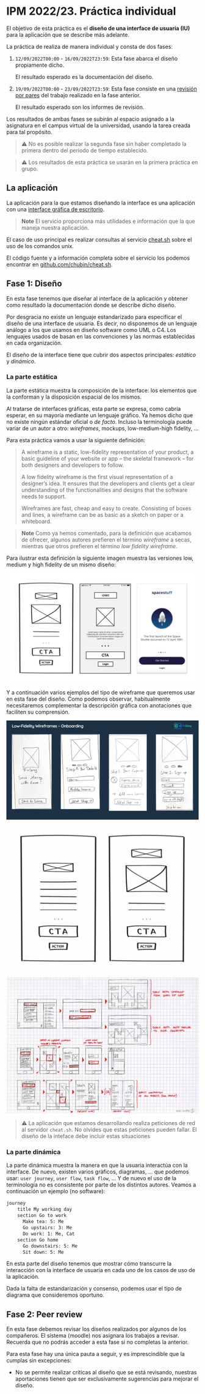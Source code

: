 # IPM 2022/23. Práctica individual

El objetivo de esta práctica es el **diseño de una interface de
usuaria (IU)** para la aplicación que se describe más adelante.

La práctica de realiza de manera individual y consta de dos fases:

  1. `12/09/2022T00:00` - `16/09/2022T23:59`: Esta fase abarca el
     diseño propiamente dicho.
	 
	 El resultado esperado es la documentación del diseño.
	 
  2. `19/09/2022T00:00` - `23/09/2022T23:59`: Esta fase consiste en una
     [revisión por pares](https://en.wikipedia.org/wiki/Peer_review)
     del trabajo realizado en la fase anterior.
	 
	 El resultado esperado son los informes de revisión.
	 
Los resultados de ambas fases se subirán al espacio asignado a la
asignatura en el campus virtual de la universidad, usando la tarea
creada para tal propósito.

> :warning: No es posible realizar la segunda fase sin haber
> completado la primera dentro del período de tiempo establecido.

> :warning: Los resultados de esta práctica se usarán en la primera
> práctica en grupo.


## La aplicación

La aplicación para la que estamos diseñando la interface es una
aplicación con una [interface gráfica de
escritorio](https://en.m.wikipedia.org/wiki/Graphical_user_interface).

> **Note** El servicio proporciona más utilidades e información que la
> que maneja nuestra aplicación.

El caso de uso principal es realizar consultas al servicio
[cheat.sh](http://cheat.sh) sobre el uso de los comandos unix.

El código fuente y a información completa sobre el servicio los
podemos encontrar en
[github.com/chubin/cheat.sh](https://github.com/chubin/cheat.sh).


## Fase 1: Diseño

En esta fase tenemos que diseñar al interface de la aplicación y
obtener como resultado la documentación donde se describe dicho
diseño.

Por desgracia no existe un lenguaje estandarizado para especificar el
diseño de una interface de usuaria. Es decir, no disponemos de un
lenguaje análogo a los que usamos en diseño software como UML o C4.
Los lenguajes usados de basan en las convenciones y las normas
establecidas en cada organización.

El diseño de la interface tiene que cubrir dos aspectos principales:
_estático_ y _dinámico_.


### La parte estática

La parte estática muestra la composición de la interface: los
elementos que la conforman y la disposición espacial de los mismos.

Al tratarse de interfaces gráficas, esta parte se expresa, como
cabría esperar, en su mayoría mediante un lenguaje gráfico. Ya
hemos dicho que no existe ningún estándar oficial o _de
facto_. Incluso la terminología puede variar de un autor a otro:
_wireframes_, mockups, low-medium-high fidelity, ...

Para esta práctica vamos a usar la siguiente definición:

> A wireframe is a static, low-fidelity representation of your
> product, a basic guideline of your website or app – the skeletal
> framework – for both designers and developers to follow.
>
> A low fidelity wireframe is the first visual representation of a
> designer’s idea.  It ensures that the developers and clients get
> a clear understanding of the functionalities and designs that
> the software needs to support.
>
> Wireframes are fast, cheap and easy to create. Consisting of
> boxes and lines, a wireframe can be as basic as a sketch on
> paper or a whiteboard.


> **Note** Como ya hemos comentado, para la definición que acabamos de
> ofrecer, algunos autores prefieren el término _wireframe_ a secas,
> mientras que otros prefieren el término _low fidelity wireframe_.

Para ilustrar esta definición la siguiente imagen muestra las
versiones low, medium y high fidelity de un mismo diseño:

![Ejemplo low vs medium vs high fidelity](all-wireframes-1030x585.jpg)

Y a continuación varios ejemplos del tipo de wireframe que queremos
usar en esta fase del diseño. Como podemos observar, habitualmente
necesitaremos complementar la descripción gráfica con anotaciones que
faciliten su comprensión.

![Ejemplo 1 de wireframes](Low-Fidelity-Wireframes-1-1.png)
![Ejemplo 2 de wireframes](low-fidelity-1030x831.jpg)
![Ejemplo de wireframe con anotaciones](wireframe_re001-1.jpg)

> :warning: La aplicación que estamos desarrollando realiza peticiones
> de red al servidor `cheat.sh`. No olvides que estas peticiones
> pueden fallar. El diseño de la inteface debe incluir estas
> situaciones


### La parte dinámica

La parte dinámica muestra la manera en que la usuaria interactúa con
la interface. De nuevo, existen varios gráficos, diagramas, ... que
podemos usar: `user journey`, `user flow`, `task flow`, ... Y de nuevo
el uso de la terminología no es consistente por parte de los distintos
autores. Veamos a continuación un ejemplo (no software):

```mermaid
journey
    title My working day
    section Go to work
      Make tea: 5: Me
      Go upstairs: 3: Me
      Do work: 1: Me, Cat
    section Go home
      Go downstairs: 5: Me
      Sit down: 5: Me
```

En esta parte del diseño tenemos que mostrar cómo transcurre la
interacción con la interface de usuaria en cada uno de los casos de
uso de la aplicación.

Dada la falta de estandarización y consenso, podemos usar el tipo de
diagrama que consideremos oportuno.


## Fase 2: Peer review

En esta fase debemos revisar los diseños realizados por algunos de los
compañeros. El sistema (moodle) nos asignara los trabajos a
revisar. Recuerda que no podrás acceder a esta fase si no completas la
anterior.

Para esta fase hay una única pauta a seguir, y es imprescindible que
la cumplas sin excepciones:

  - No se permite realizar críticas al diseño que se está revisando,
    nuestras aportaciones tienen que ser exclusivamente sugerencias
    para mejorar el diseño.
